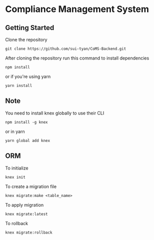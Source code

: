 # Compliance Management System

## Getting Started

Clone the repository

```
git clone https://github.com/sui-tyan/CoMS-Backend.git
```

After cloning the repository run this command to install dependencies

```
npm install
```

or if you're using yarn

```
yarn install
```

## Note

You need to install knex globally to use their CLI

```
npm install -g knex
```

or in yarn

```
yarn global add knex
```

## ORM

To initialize

```
knex init
```

To create a migration file

```
knex migrate:make <table_name>
```

To apply migration

```
knex migrate:latest
```

To rollback

```
knex migrate:rollback
```
